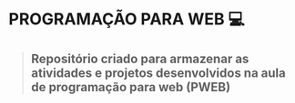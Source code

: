 # PROGRAMAÇÃO PARA WEB :computer:

> ## Repositório criado para armazenar as atividades e projetos desenvolvidos na aula de programação para web (PWEB)
